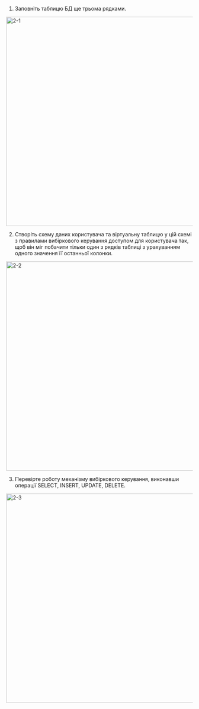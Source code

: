 1. Заповніть таблицю БД ще трьома рядками.
<img width="565" alt="2-1" src="https://user-images.githubusercontent.com/55449630/205465347-76a19faf-f038-4621-8e08-c43bdbf94018.png">

2. Створіть схему даних користувача та віртуальну таблицю у цій схемі з правилами вибіркового керування доступом для користувача так, щоб він міг побачити тільки один з рядків таблиці з урахуванням одного значення її останньої колонки.
<img width="565" alt="2-2" src="https://user-images.githubusercontent.com/55449630/205465353-527826e6-9a6a-440b-8e63-be1b82128809.png">

3. Перевірте роботу механізму вибіркового керування, виконавши операції SELECT, INSERT, UPDATE, DELETE.
<img width="565" alt="2-3" src="https://user-images.githubusercontent.com/55449630/205465360-1a55db24-141f-4167-aee9-29083f215486.png">
